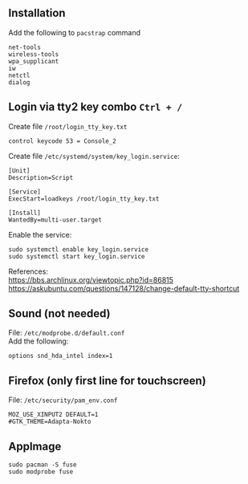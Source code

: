## Installation
Add the following to `pacstrap` command
```
net-tools  
wireless-tools  
wpa_supplicant  
iw  
netctl  
dialog  
```

## Login via tty2 key combo `Ctrl + /`
Create file `/root/login_tty_key.txt`
```
control keycode 53 = Console_2
```
Create file `/etc/systemd/system/key_login.service`:
```
[Unit]  
Description=Script  

[Service]
ExecStart=loadkeys /root/login_tty_key.txt  

[Install]
WantedBy=multi-user.target  
```
Enable the service:
```
sudo systemctl enable key_login.service  
sudo systemctl start key_login.service  
```
References:  
https://bbs.archlinux.org/viewtopic.php?id=86815  
https://askubuntu.com/questions/147128/change-default-tty-shortcut  

## Sound (not needed)
File: `/etc/modprobe.d/default.conf`  
Add the following:
```
options snd_hda_intel index=1
```

## Firefox (only first line for touchscreen)
File: `/etc/security/pam_env.conf`
```
MOZ_USE_XINPUT2 DEFAULT=1
#GTK_THEME=Adapta-Nokto
```

## AppImage
```
sudo pacman -S fuse
sudo modprobe fuse
```
